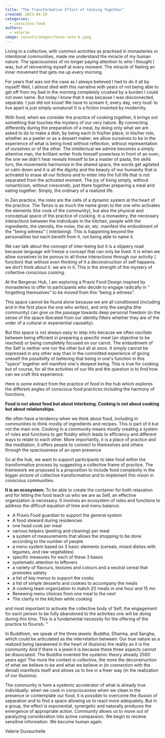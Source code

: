 ```yaml
---
title: "The Transformative Effect of Cooking Together"
created: 2023-04-29
categories: 
  - conscious-food
authors: 
  - valerie
image: /assets/images/tenzo-note-6.jpeg
---
```


Living in a collective, with common activities as practised in monasteries or intentional  communities, made me understand the miracle of my human nature. The spaciousness of no longer paying attention to who I thought I was, but of reinventing myself at every moment. The miracle of feeling an inner movement that gets me up every morning. 

For years that was not the case as I always believed I had to do it all by myself! 
Well, I almost died with this narrative with years of not being able to get off from my bed in the morning completely crushed by a burden I could not even name. But today I know that it was because I was disconnected, separate. I just did not know! 
We have to scream it, every day, very loud: to live apart is just simply unnatural!
It is a fiction invented by modernity. 

With food, when we consider the practice of cooking together, it brings out something that touches the mystery of our very nature. By connecting differently during the preparation of a meal, by doing only what we are asked to do to make a dish, by being each in his/her place, in his/her role, whether as a peeler or as a dessert maker, we allow ourselves to be in the experience of what is being lived without reflection, without representation of ourselves or of the other. The intellectual we admire becomes a simply attentive man, the brilliant writer finds himself powerless in front of an oven, the one we didn't hear reveals himself to be a master of pasta, the skills turn, the movements harmonize in the shared space, the words get agitated or calm down and it is all the dignity and the beauty of our humanity that is activated to erase all our fictions and to enter into the full life that is not separated from the activated moment. The joy of living simply, without romanticism, without crescendo, just there together preparing a meal and eating together. Simply, the ordinary of a realized life.

In Zen practice, the roles are the cells of a dynamic system at the heart of the practice. 
The Tenzo is as much the name given to the one who activates the elements (the cook of the community), but also the physical and conceptual space of the practice of cooking. 
In a monastery, the necessary interactions between the individuals in the kitchen, people with the ingredients, the utensils, the noise, the air, etc. manifest the embodiment of the "being witness"  ( interbeing). This is happening beyond the personalities but each benefit from it, not being able to name it. 

We can talk about the concept of inter-being but it is a slippery road because language will freeze a concept that can only be lived. It is when we allow ourselves to be porous to all those interactions through our activity ( function)  that without even thinking of it a deconstruction of self happens. we don’t think about it. we are in it. This is the strength of the mystery of collective conscious cooking. 

At the Bergerac Hub, I am exploring a Praxis Food Design inspired by monasteries to offer to participants who decide to engage radically in “ forgetting themselves”  to be moved from this “being a witness”. 

This space cannot be found alone because we are all conditioned (including and in the first place the one who writes), and only the sangha (the community) can give us the  passage towards deep personal freedom (in the sense of the space liberated from our identity filters whether they are of the order of a cultural or experiential causality).
 
But this space is not always easy to step into because we often oscillate between being efficient in preparing a specific meal (an objective to be reached) or being completely focused on our carrot. 
The embodiment of the Self is neither one nor the other but all at once. It simply cannot be expressed in any other way than in the committed experience of giving oneself the possibility of believing that being in one's function in this "space" together will manifest one's deepest being. 
This is true for cooking but of course, for all the activities of our life and the question is to find how can we craft this experience.

Here is some extract from the practice of food in the hub which explores the different angles of conscious food practices including the harmony of functions. 

**Food is not about food but about interbeing. Cooking is not about cooking but about relationships.**

We often have a tendency when we think about food, including in communities to think mostly of ingredients and recipes. This is part of it but not the main one. Cooking in a community means mostly creating a system of roles and functions to get fluidity which leads to efficiency and different ways to relate to each other. 
More importantly, it is a place of practice and like meditation, it offers people to connect to themselves and others  through the spaciousness of an open presence 


So at the hub, we want to support participants to take food within the transformative process by suggesting a collective frame of practice. 
The framework we proposed is a proposition to include food complexity in the bigger picture of collective transformation and to implement this vision in conscious communities. 

**It is an ecosystem:**
To be able to create the container for both relaxation and for letting the food teach us who we are as Self, an effective organization is necessary. It involves an ecosystem of roles and functions to address the difficult equation of time and menu balance. 

- A Praxis  Food guardian   to support the general system 
- A food steward  during residencies  
- one head cook per meal 
- various helpers (peeling and cleaning) per meal 
- a system of measurements that allows the shopping to be done according to the number of people 
- a menu system based on 3 basic elements (cereals, mixed dishes with legumes, and raw vegetables)
- specific measures for each of these 3 bases 
- systematic attention to leftovers 
- a variety of flavours, textures and colours and a neutral cereal that promotes satiety
- a list of key menus to support the cooks 
- a list of simple desserts and cookies to accompany the meals 
- A cooking  team organization to match 20 meals in one hour and 15 mn
- Renewing menu choices from one meal to the next
- The clarity in the kitchen while cooking 

and most important to activate the collective body of Self, the engagement for each person to be fully abandoned to the activities one will be doing during this time. This is a fundamental necessity for the offering of the practice to flourish. “ 

In Buddhism, we speak of the three jewels: Buddha, Dharma, and Sangha, which could be articulated as the interrelation between: 
Our true  nature as a realized being  (awakened in the heart of illusions)
the  reality as it is 
the community
And if there is a jewel it is because these three aspects cannot be dissociated. The Buddha invented the systemic theory already 2500 years ago! The more the context is collective, the more the deconstruction of what we believe to be and what we believe in (in connection with the denial) manifests itself and allows us to live in a freer way (in the realization of our illusions). 

The community is here a systemic accelerator of what is already true individually: when we cook in consciousness when we clean in the presence or contemplate our food, it is possible to overcome the illusion of separation and to find a space allowing us to react more adequately. 
But in a group, the effect is exponential, synergetic and naturally produces the emergence of appropriate action.  Community allows us to move out of paralyzing consideration into active compassion. We begin to receive sensitive information.
We become human again. 


Valerie Duvauchelle
